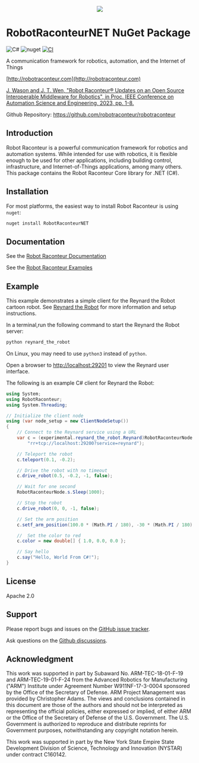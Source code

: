 <p align="center"><img src="https://github.com/robotraconteur/robotraconteur/blob/master/docs/figures/logo-header.svg"></p>

# RobotRaconteurNET NuGet Package

![C\#](https://img.shields.io/badge/C%23-4.5|netstandard2.0-blue.svg?style=flat&logo=csharp)
![nuget](https://img.shields.io/nuget/v/robotraconteurnet?style=flat&logo=nuget)
[![CI](https://github.com/robotraconteur/robotraconteur/actions/workflows/main.yml/badge.svg)](https://github.com/robotraconteur/robotraconteur/actions/workflows/main.yml)

A communication framework for robotics, automation, and the Internet of Things

[http://robotraconteur.com](http://robotraconteur.com)

[J. Wason and J. T. Wen, "Robot Raconteur® Updates on an Open Source Interoperable Middleware for Robotics", in Proc. IEEE Conference on Automation Science and Engineering, 2023, pp. 1-8.](https://files2.wasontech.com/RobotRaconteur_CASE2023.pdf)

Github Repository: https://github.com/robotraconteur/robotraconteur

## Introduction

Robot Raconteur is a powerful communication framework for robotics and automation systems. While intended for use with robotics, it is flexible enough to be used for other applications, including building control, infrastructure, and Internet-of-Things applications, among many others. This package
contains the Robot Raconteur Core library for .NET (C\#).

## Installation

For most platforms, the easiest way to install Robot Raconteur is using `nuget`:

```bash
nuget install RobotRaconteurNET
```

## Documentation

See the [Robot Raconteur Documentation](https://github.com/robotraconteur/robotraconteur/wiki/Documentation)

See the [Robot Raconteur Examples](https://github.com/robotraconteur/robotraconteur/tree/master/examples)

## Example

This example demonstrates a simple client for the Reynard the Robot cartoon robot. See
[Reynard the Robot](https://github.com/robotraconteur/reynard-the-robot) for more information
and setup instructions.

In a terminal,run the following command to start the Reynard the Robot server:

```bash
python reynard_the_robot
```

On Linux, you may need to use `python3` instead of `python`.

Open a browser to [http://localhost:29201](http://localhost:29201) to view the Reynard user interface.

The following is an example C\# client for Reynard the Robot:

```csharp
using System;
using RobotRaconteur;
using System.Threading;

// Initialize the client node
using (var node_setup = new ClientNodeSetup())
{
    // Connect to the Reynard service using a URL
    var c = (experimental.reynard_the_robot.Reynard)RobotRaconteurNode.s.ConnectService(
        "rr+tcp://localhost:29200?service=reynard");

    // Teleport the robot
    c.teleport(0.1, -0.2);

    // Drive the robot with no timeout
    c.drive_robot(0.5, -0.2, -1, false);

    // Wait for one second
    RobotRaconteurNode.s.Sleep(1000);

    // Stop the robot
    c.drive_robot(0, 0, -1, false);

    // Set the arm position
    c.setf_arm_position(100.0 * (Math.PI / 180), -30 * (Math.PI / 180), -70 * (Math.PI / 180));

    //  Set the color to red
    c.color = new double[] { 1.0, 0.0, 0.0 };

    // Say hello
    c.say("Hello, World From C#!");
}
```

## License

Apache 2.0

## Support

Please report bugs and issues on the [GitHub issue tracker](https://github.com/robotraconteur/robotraconteur/issues).

Ask questions on the [Github discussions](https://github.com/robotraconteur/robotraconteur/discussions).

## Acknowledgment

This work was supported in part by Subaward No. ARM-TEC-18-01-F-19 and ARM-TEC-19-01-F-24 from the Advanced Robotics for Manufacturing ("ARM") Institute under Agreement Number W911NF-17-3-0004 sponsored by the Office of the Secretary of Defense. ARM Project Management was provided by Christopher Adams. The views and conclusions contained in this document are those of the authors and should not be interpreted as representing the official policies, either expressed or implied, of either ARM or the Office of the Secretary of Defense of the U.S. Government. The U.S. Government is authorized to reproduce and distribute reprints for Government purposes, notwithstanding any copyright notation herein.

This work was supported in part by the New York State Empire State Development Division of Science, Technology and Innovation (NYSTAR) under contract C160142.
